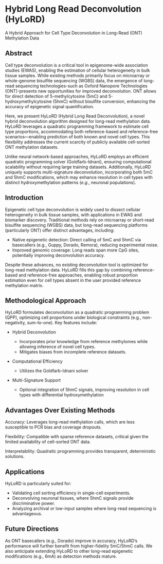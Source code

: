 # Hybrid Long Read Deconvolution (HyLoRD) 

A Hybrid Approach for Cell Type Deconvolution in Long-Read (ONT) Methylation
Data

## Abstract

Cell type deconvolution is a critical tool in epigenome-wide association
studies (EWAS), enabling the estimation of cellular heterogeneity in bulk
tissue samples. While existing methods primarily focus on microarray or
whole-genome bisulfite sequencing (WGBS) data, the emergence of long-read
sequencing technologies-such as Oxford Nanopore Technologies (ONT)-presents new
opportunities for improved deconvolution. ONT allows for direct detection of
5-methylcytosine (5mC) and 5-hydroxymethylcytosine (5hmC) without bisulfite
conversion, enhancing the accuracy of epigenetic signal quantification.

Here, we present HyLoRD (Hybrid Long Read Deconvolution), a novel hybrid
deconvolution algorithm designed for long-read methylation data. HyLoRD
leverages a quadratic programming framework to estimate cell type proportions,
accommodating both reference-based and reference-free scenarios—enabling
prediction of both known and novel cell types. This flexibility addresses the
current scarcity of publicly available cell-sorted ONT methylation datasets.

Unlike neural network-based approaches, HyLoRD employs an efficient quadratic
programming solver (Goldfarb-Idnani), ensuring computational scalability
without requiring large training datasets. Additionally, HyLoRD uniquely
supports multi-signature deconvolution, incorporating both 5mC and 5hmC
modifications, which may enhance resolution in cell types with distinct
hydroxymethylation patterns (*e.g.*, neuronal populations).

## Introduction

Epigenetic cell type deconvolution is widely used to dissect cellular
heterogeneity in bulk tissue samples, with applications in EWAS and biomarker
discovery. Traditional methods rely on microarray or short-read bisulfite
sequencing (WGBS) data, but long-read sequencing platforms (particularly
ONT) offer distinct advantages, including:

- Native epigenetic detection: Direct calling of 5mC and 5hmC via basecallers
(e.g., Guppy, Dorado, Remora), reducing experimental noise.
- Improved genomic coverage: Long reads span more CpG sites, potentially
improving deconvolution accuracy.

Despite these advances, no existing deconvolution tool is optimized for
long-read methylation data. HyLoRD fills this gap by combining reference-based
and reference-free approaches, enabling robust proportion estimation even for
cell types absent in the user provided reference methylation matrix.

## Methodological Approach

HyLoRD formulates deconvolution as a quadratic programming problem (QPP),
optimizing cell proportions under biological constraints (e.g., non-negativity,
sum-to-one). Key features include:

- Hybrid Deconvolution
  - Incorporates prior knowledge from reference methylomes while allowing
  inference of novel cell types.
  - Mitigates biases from incomplete reference datasets.

- Computational Efficiency
  - Utilizes the Goldfarb-Idnani solver

- Multi-Signature Support
  - Optional integration of 5hmC signals, improving resolution in cell types
  with differential hydroxymethylation

## Advantages Over Existing Methods

Accuracy: Leverages long-read methylation calls, which are less susceptible to
PCR bias and coverage dropouts.

Flexibility: Compatible with sparse reference datasets, critical given the
limited availability of cell-sorted ONT data.

Interpretability: Quadratic programming provides transparent, deterministic
solutions.

## Applications

HyLoRD is particularly suited for:

- Validating cell sorting efficiency in single-cell experiments.
- Deconvolving neuronal tissues, where 5hmC signals provide discriminative
power.
- Analyzing archival or low-input samples where long-read sequencing is
advantageous.

## Future Directions
As ONT basecallers (e.g., Dorado) improve in accuracy, HyLoRD’s performance
will further benefit from higher-fidelity 5mC/5hmC calls. We also anticipate
extending HyLoRD to other long-read epigenetic modifications (e.g., 6mA) as
detection methods mature.

